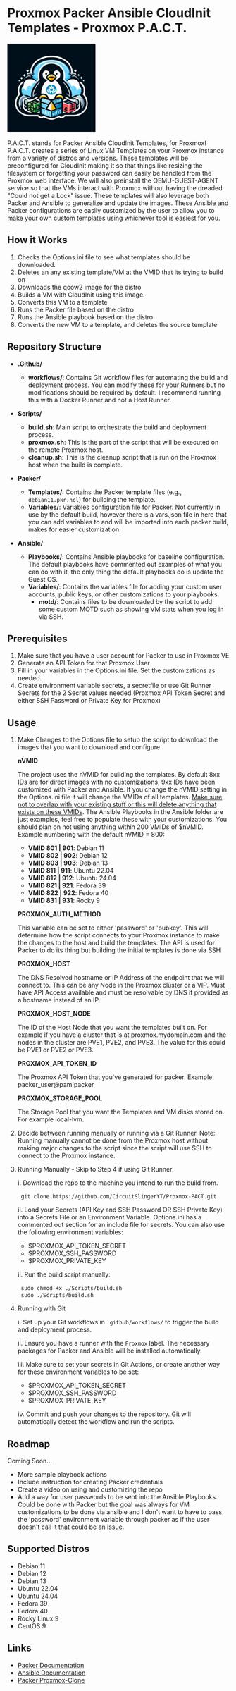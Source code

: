 # Proxmox Packer Ansible CloudInit Templates - Proxmox P.A.C.T.
<img src="Images/th.jpg" alt="Application Logo" width="200"/>

P.A.C.T. stands for Packer Ansible CloudInit Templates, for Proxmox! P.A.C.T. creates a series of Linux VM Templates on your Proxmox instance from a variety of distros and versions. These templates will be preconfigured for CloudInit making it so that things like resizing the filesystem or forgetting your password can easily be handled from the Proxmox web interface. We will also preinstall the QEMU-GUEST-AGENT service so that the VMs interact with Proxmox without having the dreaded "Could not get a Lock" issue. These templates will also leverage both Packer and Ansible to generalize and update the images. These Ansible and Packer configurations are easily customized by the user to allow you to make your own custom templates using whichever tool is easiest for you.

## How it Works

1. Checks the Options.ini file to see what templates should be downloaded.
2. Deletes an any existing template/VM at the VMID that its trying to build on
3. Downloads the qcow2 image for the distro
4. Builds a VM with CloudInit using this image.
5. Converts this VM to a template
6. Runs the Packer file based on the distro
7. Runs the Ansible playbook based on the distro
8. Converts the new VM to a template, and deletes the source template

## Repository Structure

- **.Github/**
  - **workflows/**: Contains Git workflow files for automating the build and deployment process. You can modify these for your Runners but no modifications should be required by default. I recommend running this with a Docker Runner and not a Host Runner.

- **Scripts/**
  - **build.sh**: Main script to orchestrate the build and deployment process.
  - **proxmox.sh**: This is the part of the script that will be executed on the remote Proxmox host.
  - **cleanup.sh**: This is the cleanup script that is run on the Proxmox host when the build is complete. 

- **Packer/**
  - **Templates/**: Contains the Packer template files (e.g., `debian11.pkr.hcl`) for building the template.
  - **Variables/**: Variables configuration file for Packer. Not currently in use by the default build, however there is a vars.json file in here that you can add variables to and will be imported into each packer build, makes for easier customization.

- **Ansible/**
  - **Playbooks/**: Contains Ansible playbooks for baseline configuration. The default playbooks have commented out examples of what you can do with it, the only thing the default playbooks do is update the Guest OS.
  - **Variables/**: Contains the variables file for adding your custom user accounts, public keys, or other customizations to your playbooks.
      - **motd/**: Contains files to be downloaded by the script to add some custom MOTD such as showing VM stats when you log in via SSH.

## Prerequisites

1. Make sure that you have a user account for Packer to use in Proxmox VE
2. Generate an API Token for that Proxmox User
3. Fill in your variables in the Options.ini file. Set the customizations as needed.
4. Create environment variable secrets, a secretfile or use Git Runner Secrets for the 2 Secret values needed (Proxmox API Token Secret and either SSH Password or Private Key for Proxmox)

## Usage
1. Make Changes to the Options file to setup the script to download the images that you want to download and configure.

     <b>nVMID</b>

    The project uses the nVMID for building the templates. By default 8xx IDs are for direct images with no customizations, 9xx IDs have been customized with Packer and Ansible. If you change the nVMID setting in the Options.ini file it will change the VMIDs of all templates. <u>Make sure not to overlap with your existing stuff or this will delete anything that exists on these VMIDs</u>. The Ansible Playbooks in the Ansible folder are just examples, feel free to populate these with your customizations. You should plan on not using anything within 200 VMIDs of $nVMID. Example numbering with the default nVMID = 800:
    - **VMID 801 | 901**: Debian 11
    - **VMID 802 | 902**: Debian 12 
    - **VMID 803 | 903**: Debian 13
    - **VMID 811 | 911**: Ubuntu 22.04
    - **VMID 812 | 912**: Ubuntu 24.04
    - **VMID 821 | 921**: Fedora 39
    - **VMID 822 | 922**: Fedora 40
    - **VMID 831 | 931**: Rocky 9

   <b> PROXMOX_AUTH_METHOD </b>
   
    This variable can be set to either 'password' or 'pubkey'. This will determine how the script connects to your Proxmox instance to make the changes to the host and build the templates. The API is used for Packer to do its thing but building the initial templates is done via SSH

   <b> PROXMOX_HOST </b>

    The DNS Resolved hostname or IP Address of the endpoint that we will connect to. This can be any Node in the Proxmox cluster or a VIP. Must have API Access available and must be resolvable by DNS if provided as a hostname instead of an IP.

   <b> PROXMOX_HOST_NODE </b>

    The ID of the Host Node that you want the templates built on. For example if you have a cluster that is at proxmox.mydomain.com and the nodes in the cluster are PVE1, PVE2, and PVE3. The value for this could be PVE1 or PVE2 or PVE3.   

   <b> PROXMOX_API_TOKEN_ID </b>

    The Proxmox API Token that you've generated for packer. Example: packer_user@pam!packer

   <b> PROXMOX_STORAGE_POOL </b>

    The Storage Pool that you want the Templates and VM disks stored on. For example local-lvm.


2. Decide between running manually or running via a Git Runner. Note: Running manually cannot be done from the Proxmox host without making major changes to the script since the script will use SSH to connect to the Proxmox instance.

3. Running Manually - Skip to Step 4 if using Git Runner

    i. Download the repo to the machine you intend to run the build from.

        
        git clone https://github.com/CircuitSlingerYT/Proxmox-PACT.git
        
    ii. Load your Secrets (API Key and SSH Password OR SSH Private Key) into a Secrets File or an Environment Variable. Options.ini has a commented out section for an include file for secrets. You can also use the following environment variables:
      - $PROXMOX_API_TOKEN_SECRET
      - $PROXMOX_SSH_PASSWORD
      - $PROXMOX_PRIVATE_KEY

    ii. Run the build script manually:

        sudo chmod +x ./Scripts/build.sh
        sudo ./Scripts/build.sh
        
4. Running with Git

    i. Set up your Git workflows in `.github/workflows/` to trigger the build and deployment process.

    ii. Ensure you have a runner with the `Proxmox` label. The necessary packages for Packer and Ansible will be installed automatically.

    iii. Make sure to set your secrets in Git Actions, or create another way for these environment variables to be set:
      - $PROXMOX_API_TOKEN_SECRET
      - $PROXMOX_SSH_PASSWORD
      - $PROXMOX_PRIVATE_KEY
    
    iv. Commit and push your changes to the repository. Git will automatically detect the workflow and run the scripts.

## Roadmap

Coming Soon...
- More sample playbook actions
- Include instruction for creating Packer credentials
- Create a video on using and customizing the repo
- Add a way for user passwords to be sent into the Ansible Playbooks. Could be done with Packer but the goal was always for VM customizations to be done via ansible and I don't want to have to pass the 'password' environment variable through packer as if the user doesn't call it that could be an issue.

## Supported Distros

- Debian 11
- Debian 12
- Debian 13
- Ubuntu 22.04
- Ubuntu 24.04
- Fedora 39
- Fedora 40
- Rocky Linux 9
- CentOS 9

## Links

- [Packer Documentation](https://www.packer.io/docs)
- [Ansible Documentation](https://docs.ansible.com/)
- [Packer Proxmox-Clone](https://developer.hashicorp.com/packer/integrations/hashicorp/proxmox/latest/components/builder/clone)
